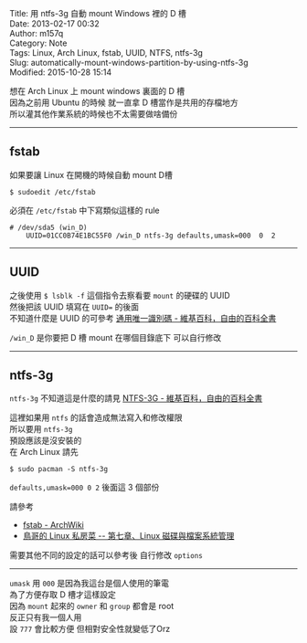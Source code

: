 Title: 用 ntfs-3g 自動 mount Windows 裡的 D 槽  
Date: 2013-02-17 00:32  
Author: m157q  
Category: Note  
Tags: Linux, Arch Linux, fstab, UUID, NTFS, ntfs-3g  
Slug: automatically-mount-windows-partition-by-using-ntfs-3g  
Modified: 2015-10-28 15:14  
  
  
想在 Arch Linux 上 mount windows 裏面的 D 槽  
因為之前用 Ubuntu 的時候 就一直拿 D 槽當作是共用的存檔地方  
所以灌其他作業系統的時候也不太需要做啥備份  
  
---  
  
## fstab  
  
如果要讓 Linux 在開機的時候自動 mount D槽  
  
`$ sudoedit /etc/fstab`  
  
必須在 `/etc/fstab` 中下寫類似這樣的 rule  
  
```  
# /dev/sda5 (win_D)  
	UUID=01CC0B74E1BC55F0 /win_D ntfs-3g defaults,umask=000  0  2  
```  
  
---  
  
## UUID  
  
之後使用 `$ lsblk -f` 這個指令去察看要 `mount` 的硬碟的 UUID  
然後把該 UUID 填寫在 `UUID=` 的後面  
不知道什麼是 UUID 的可參考 [通用唯一識別碼 - 維基百科，自由的百科全書](https://zh.wikipedia.org/zh-tw/%E9%80%9A%E7%94%A8%E5%94%AF%E4%B8%80%E8%AF%86%E5%88%AB%E7%A0%81)  
  
`/win_D` 是你要把 D 槽 mount 在哪個目錄底下 可以自行修改  
  
---  
  
## ntfs-3g  
  
  
`ntfs-3g` 不知道這是什麼的請見 [NTFS-3G - 維基百科，自由的百科全書](https://zh.wikipedia.org/zh-tw/NTFS-3G)  
  
這裡如果用 `ntfs` 的話會造成無法寫入和修改權限  
所以要用 `ntfs-3g`  
預設應該是沒安裝的  
在 Arch Linux 請先  
  
`$ sudo pacman -S ntfs-3g`  
  
`defaults,umask=000 0 2` 後面這 3 個部份  
  
請參考  
  
+ [fstab - ArchWiki](https://wiki.archlinux.org/index.php/Fstab)  
+ [鳥哥的 Linux 私房菜 -- 第七章、Linux 磁碟與檔案系統管理](http://linux.vbird.org/linux_basic/0230filesystem.php#fstab)  
  
需要其他不同的設定的話可以參考後 自行修改 `options`  
  
---  
  
`umask` 用 `000` 是因為我這台是個人使用的筆電  
為了方便存取 D 槽才這樣設定  
因為 `mount` 起來的 `owner` 和 `group` 都會是 root  
反正只有我一個人用  
設 `777` 會比較方便 但相對安全性就變低了Orz  
